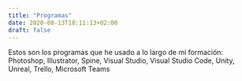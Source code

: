 ```yaml
---
title: "Programas"
date: 2020-08-13T18:11:13+02:00
draft: false
---
```


Estos son los programas que he usado a lo largo de mi formación:  
Photoshop, Illustrator, Spine, Visual Studio, Visual Studio Code, Unity, Unreal, Trello, Microsoft Teams
